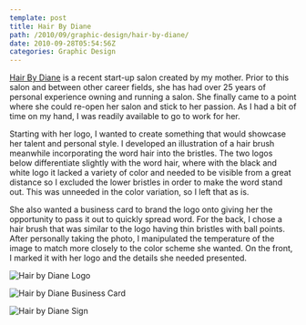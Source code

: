 ```yaml
---
template: post
title: Hair By Diane
path: /2010/09/graphic-design/hair-by-diane/
date: 2010-09-28T05:54:56Z
categories: Graphic Design
---
```

[Hair By Diane](http://www.hairbydianemfn.com/) is a recent start-up salon created by my mother. Prior to this salon and between other career fields, she has had over 25 years of personal experience owning and running a salon. She finally came to a point where she could re-open her salon and stick to her passion. As I had a bit of time on my hand, I was readily available to go to work for her.

Starting with her logo, I wanted to create something that would showcase her talent and personal style. I developed an illustration of a hair brush meanwhile incorporating the word hair into the bristles. The two logos below differentiate slightly with the word hair, where with the black and white logo it lacked a variety of color and needed to be visible from a great distance so I excluded the lower bristles in order to make the word stand out. This was unneeded in the color variation, so I left that as is.

She also wanted a business card to brand the logo onto giving her the opportunity to pass it out to quickly spread word. For the back, I chose a hair brush that was similar to the logo having thin bristles with ball points. After personally taking the photo, I manipulated the temperature of the image to match more closely to the color scheme she wanted. On the front, I marked it with her logo and the details she needed presented.

![Hair by Diane Logo](http://cdn.colbyfayock.com/images/2010/hair-by-diane-logo-design.jpg)

![Hair by Diane Business Card](http://cdn.colbyfayock.com/images/2010/hair-by-diane-business-card-design.jpg)

![Hair by Diane Sign](http://cdn.colbyfayock.com/images/2010/hair-by-diane-business-sign-design.jpg)